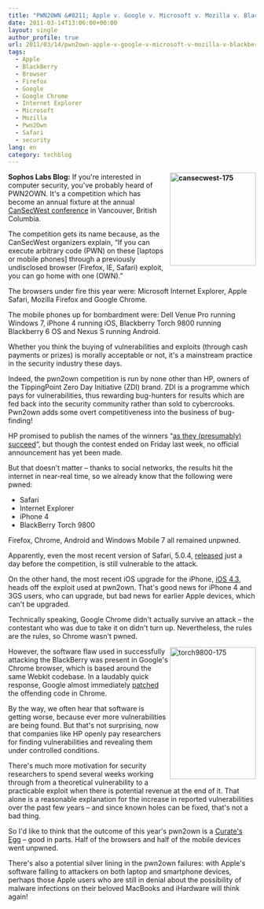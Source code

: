```yaml
---
title: "PWN2OWN &#8211; Apple v. Google v. Microsoft v. Mozilla v. BlackBerry!"
date: 2011-03-14T13:06:00+00:00
layout: single
author_profile: true
url: 2011/03/14/pwn2own-apple-v-google-v-microsoft-v-mozilla-v-blackberry/
tags:
  - Apple
  - BlackBerry
  - Browser
  - Firefox
  - Google
  - Google Chrome
  - Internet Explorer
  - Microsoft
  - Mozilla
  - Pwn2Own
  - Safari
  - security
lang: en
category: techblog
---
```

**[<img title="cansecwest-175" border="0" alt="cansecwest-175" align="right" src="http://lh4.ggpht.com/_vaUVXcmC3OI/TX4LojAPK9I/AAAAAAAADsM/LIhu4ATfeaE/cansecwest-175_thumb%5B2%5D.png?imgmax=800" width="175" height="189" />](http://lh3.ggpht.com/_vaUVXcmC3OI/TX4LmF8ULRI/AAAAAAAADsI/QIKCdwDWQ9Y/s1600-h/cansecwest-175%5B4%5D.png)Sophos Labs Blog:** If you're interested in computer security, you've probably heard of PWN2OWN. It's a competition which has become an annual fixture at the annual [CanSecWest conference](http://cansecwest.com/) in Vancouver, British Columbia.

The competition gets its name because, as the CanSecWest organizers explain, &#8220;If you can execute arbitrary code (PWN) on these [laptops or mobile phones] through a previously undisclosed browser (Firefox, IE, Safari) exploit, you can go home with one (OWN).&#8221;

The browsers under fire this year were: Microsoft Internet Explorer, Apple Safari, Mozilla Firefox and Google Chrome.

The mobile phones up for bombardment were: Dell Venue Pro running Windows 7, iPhone 4 running iOS, Blackberry Torch 9800 running Blackberry 6 OS and Nexus S running Android.

Whether you think the buying of vulnerabilities and exploits (through cash payments or prizes) is morally acceptable or not, it's a mainstream practice in the security industry these days.

Indeed, the pwn2own competition is run by none other than HP, owners of the TippingPoint Zero Day Initiative (ZDI) brand. ZDI is a programme which pays for vulnerabilities, thus rewarding bug-hunters for results which are fed back into the security community rather than sold to cybercrooks. Pwn2own adds some overt competitiveness into the business of bug-finding!

HP promised to publish the names of the winners &#8220;[as they (presumably) succeed](http://dvlabs.tippingpoint.com/blog/2011/02/02/pwn2own-2011)&#8220;, but though the contest ended on Friday last week, no official announcement has yet been made.

But that doesn't matter &#8211; thanks to social networks, the results hit the internet in near-real time, so we already know that the following were pwned:

* Safari  
* Internet Explorer  
* iPhone 4  
* BlackBerry Torch 9800

Firefox, Chrome, Android and Windows Mobile 7 all remained unpwned.

Apparently, even the most recent version of Safari, 5.0.4, [released](http://nakedsecurity.sophos.com/2011/03/10/apple-issues-mammoth-security-update-for-safari-browser/) just a day before the competition, is still vulnerable to the attack.

On the other hand, the most recent iOS upgrade for the iPhone, [iOS 4.3](http://nakedsecurity.sophos.com/2011/03/10/update-your-apple-devices-to-ios-4-3-or-risk-malicious-code-attacks/), heads off the exploit used at pwn2own. That's good news for iPhone 4 and 3GS users, who can upgrade, but bad news for earlier Apple devices, which can't be upgraded.

Technically speaking, Google Chrome didn't actually survive an attack &#8211; the contestant who was due to take it on didn't turn up. Nevertheless, the rules are the rules, so Chrome wasn't pwned.

[<img title="torch9800-175" border="0" alt="torch9800-175" align="right" src="http://lh6.ggpht.com/_vaUVXcmC3OI/TX4LsN6PkWI/AAAAAAAADsU/kQBcIRN7CxQ/torch9800-175_thumb%5B2%5D.jpg?imgmax=800" width="175" height="268" />](http://lh6.ggpht.com/_vaUVXcmC3OI/TX4LqPlbmSI/AAAAAAAADsQ/dt_9mE7NMlI/s1600-h/torch9800-175%5B4%5D.jpg)However, the software flaw used in successfully attacking the BlackBerry was present in Google's Chrome browser, which is based around the same Webkit codebase. In a laudably quick response, Google almost immediately [patched](http://googlechromereleases.blogspot.com/2011/03/stable-and-beta-channel-updates.html) the offending code in Chrome.

By the way, we often hear that software is getting worse, because ever more vulnerabilities are being found. But that's not surprising, now that companies like HP openly pay researchers for finding vulnerabilities and revealing them under controlled conditions.

There's much more motivation for security researchers to spend several weeks working through from a theoretical vulnerability to a practicable exploit when there is potential revenue at the end of it. That alone is a reasonable explanation for the increase in reported vulnerabilities over the past few years &#8211; and since known holes can be fixed, that's not a bad thing.

So I'd like to think that the outcome of this year's pwn2own is a [Curate's Egg](http://en.wikipedia.org/wiki/Curate%27s_egg) &#8211; good in parts. Half of the browsers and half of the mobile devices went unpwned.

There's also a potential silver lining in the pwn2own failures: with Apple's software falling to attackers on both laptop and smartphone devices, perhaps those Apple users who are still in denial about the possibility of malware infections on their beloved MacBooks and iHardware will think again!